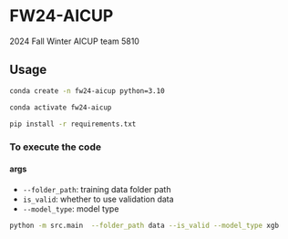 # FW24-AICUP

2024 Fall Winter AICUP team 5810

## Usage

```bash
conda create -n fw24-aicup python=3.10

conda activate fw24-aicup

pip install -r requirements.txt
```

### To execute the code

#### args

- `--folder_path`: training data folder path
- `is_valid`: whether to use validation data
- `--model_type`: model type

```bash
python -m src.main  --folder_path data --is_valid --model_type xgb
```


